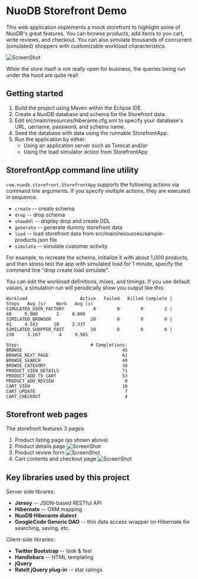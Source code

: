NuoDB Storefront Demo
=====================

This web application implements a mock storefront to highlight some of NuoDB's great features.  You can browse products, add items to you cart, write reviews, and checkout.  You can also simulate thousands of concurrent (simulated) shoppers with customizable workload characteristics.  

![ScreenShot](https://raw.github.com/nuodb/nuodb-samples/master/StorefrontDemo/doc/home.png)

While the store itself is not really open for business, the queries being run under the hood are quite real!

Getting started
---------------

1. Build the project using Maven within the Eclipse IDE.
2. Create a NuoDB database and schema for the Storefront data.
3. Edit src/main/resources/hiberante.cfg.xml to specify your database's URL, uername, password, and schema name.
4. Seed the database with data using the runnable StorefrontApp.
5. Run the application by either:
   - Using an application server such as Tomcat and/or
   - Using the load simulator action from StorefrontApp

StorefrontApp command line utility
-----------------------------------

`com.nuodb.storefront.StorefrontApp` supports the following actions via command line arguments.  If you specify multiple actions, they are executed in sequence.

- `create` -- create schema
- `drop` -- drop schema
- `showddl` -- display drop and create DDL
- `generate` -- generate dummy storefront data
- `load` -- load storefront data from src/main/resources/sample-products.json file
- `simulate` -- simulate customer activity

For example, to recreate the schema,  initialize it with about 1,000 products, and then stress test the app with simulated load for 1 minute, specify the command line "drop create load simulate".

You can edit the workload definitions, mixes, and timings.  If you use default values, a simulation run will perodically show you output like this:

    Workload                    Active   Failed   Killed Complete |   Steps   Avg (s)    Work   Avg (s)
    SIMULATED_USER_FACTORY           0        0        0        2 |      40     0.000       2     0.000
    SIMILATED_BROWSER               20        0        0        0 |      91     4.543      10     2.337
    SIMILATED_SHOPPER_FAST          20        0        0        0 |     238     3.167       4     9.995
    
    Step:                           # Completions:
    BROWSE                                      45
    BROWSE_NEXT_PAGE                            61
    BROWSE_SEARCH                               40
    BROWSE_CATEGORY                             38
    PRODUCT_VIEW_DETAILS                        71
    PRODUCT_ADD_TO_CART                         53
    PRODUCT_ADD_REVIEW                           0
    CART_VIEW                                   10
    CART_UPDATE                                  7
    CART_CHECKOUT                                4


Storefront web pages
--------------------
The storefront features 3 pages:

1. Product listing page (as shown above)
2. Product details page
   ![ScreenShot](https://raw.github.com/nuodb/nuodb-samples/master/StorefrontDemo/doc/product.png)
3. Product review form
   ![ScreenShot](https://raw.github.com/nuodb/nuodb-samples/master/StorefrontDemo/doc/review.png)
4. Cart contents and checkout page
   ![ScreenShot](https://raw.github.com/nuodb/nuodb-samples/master/StorefrontDemo/doc/cart.png)

Key libraries used by this project
----------------------------------
Server side librares:
- **Jersey** -- JSON-based RESTful API
- **Hibernate** -- ORM mapping
- **NuoDB Hiberante dialect**
- **GoogleCode Generic DAO** -- thin data access wrapper on Hibernate for searching, saving, etc.

Client-side libraries:
- **Twitter Bootstrap** -- look & feel
- **Handlebars** -- HTML templating
- **jQuery**
- **RateIt jQuery plug-in** -- star ratings

